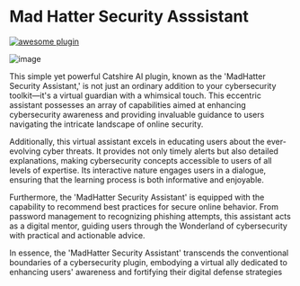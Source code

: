 # Mad Hatter Security Asssistant 

[![awesome plugin](https://custom-icon-badges.demolab.com/static/v1?label=&message=awesome+plugin&color=F4F4F5&style=for-the-badge&logo=cheshire_cat_black)](https://)


![image](https://github.com/ethanlacerenza/Mad-Hatter/assets/71321892/3fe38502-895b-4ab4-8a2d-54817422a3af)


This simple yet powerful Catshire AI plugin, known as the 'MadHatter Security Assistant,' is not just an ordinary addition to your cybersecurity toolkit—it's a virtual guardian with a whimsical touch. This eccentric assistant possesses an array of capabilities aimed at enhancing cybersecurity awareness and providing invaluable guidance to users navigating the intricate landscape of online security.


Additionally, this virtual assistant excels in educating users about the ever-evolving cyber threats. It provides not only timely alerts but also detailed explanations, making cybersecurity concepts accessible to users of all levels of expertise. Its interactive nature engages users in a dialogue, ensuring that the learning process is both informative and enjoyable.

Furthermore, the 'MadHatter Security Assistant' is equipped with the capability to recommend best practices for secure online behavior. From password management to recognizing phishing attempts, this assistant acts as a digital mentor, guiding users through the Wonderland of cybersecurity with practical and actionable advice.

In essence, the 'MadHatter Security Assistant' transcends the conventional boundaries of a cybersecurity plugin, embodying a virtual ally dedicated to enhancing users' awareness and fortifying their digital defense strategies

